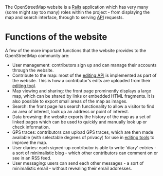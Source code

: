The OpenStreetMap website is a [Rails](http://rubyonrails.org)
application which has very many (some might say too many) roles within
the project - from displaying the map and search interface, through to
serving [API](editing-api.html) requests.

# Functions of the website

A few of the more important functions that the website provides to the
OpenStreetMap community are:

* User management: contributors sign up and can manage their accounts
  through the website.
* Contribute to the map: most of the [editing API](editing-api.html)
  is implemented as part of the website. This is how a contributor's
  edits are uploaded from their [editing tool](editing-tools.html).
* Map viewing and sharing: the front page prominently displays a large
  map, which can be shared by links or embedded HTML fragments. It is
  also possible to export small areas of the map as images.
* Search: the front page has search functionality to allow a visitor
  to find an area of interest, look up an address or point of
  interest.
* Data browsing: the website exports the history of the map as a set
  of linked pages which can be used to quickly and manually look up or
  check information.
* GPS traces: contributors can upload GPS traces, which are then made
  available (with selectable degrees of privacy) for use in
  [editing tools](editing-tools.html) to improve the map.
* User diaries: each signed-up contributor is able to write 'diary'
  entries - a sort of minimalistic blog - which other contributors can
  comment on or see in an RSS feed.
* User messaging: users can send each other messages - a sort of
  minimalistic email - without revealing their email addresses.
  
